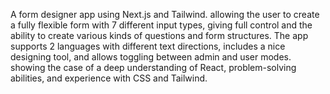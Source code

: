 A form designer app using Next.js and Tailwind.
allowing the user to create a fully flexible form with 7 different input types, giving full control and the ability to create various kinds of questions and form structures.
The app supports 2 languages with different text directions, includes a nice designing tool, and allows toggling between admin and user modes.
showing the case of a deep understanding of React, problem-solving abilities, and experience with CSS and Tailwind.
